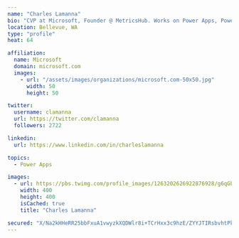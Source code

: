 ```yaml
---
name: "Charles Lamanna"
bio: "CVP at Microsoft, Founder @ MetricsHub. Works on Power Apps, Power Automate, Power Virtual Agent, Common Data Service and Dynamics 365."
location: Bellevue, WA
type: "profile"
heat: 64

affiliation:
  name: Microsoft
  domain: microsoft.com
  images:
    - url: "/assets/images/organizations/microsoft.com-50x50.jpg"
      width: 50
      height: 50

twitter:
  username: clamanna
  url: https://twitter.com/clamanna
  followers: 2722

linkedin:
  url: https://www.linkedin.com/in/charleslamanna

topics:
  - Power Apps

images:
  - url: https://pbs.twimg.com/profile_images/1263202626922876928/g6qGbHZ-_400x400.jpg
    width: 400
    height: 400
    isCached: true
    title: "Charles Lamanna"

secured: "X/Na2kHHeRR25bbFxuA1vwyzkXQDWlr8i+TCrHxx3c9hzE/ZYYJTIRsbvhtPk83ZficYVHfqA7oPjNBsBGKHxZZlWCwnjstdiReDEC6KQ03wWo2SUO9OJe0yS4xLyc7ER7/Q+Gebi7fAANDx2dCqGZfnPeVoTtOT+UJusO9BbL2M4LqZ4VpnDnRo3hO3a2rcOjMetH6g844BAYo7b2TiAq1UWWujX4OS+zRIu+OG87MPiMMY4+5C4y1n0MfQ69zTTY5G4KAq0qgoWqkeZ4BK9ErTJSL+A0lK+I0rE9IdFB6VmcqOFNRv/Jv66nGfjjLc28dJ4PZlg3y6VLmExJH7zIDYOBq0b1dHzlkjOOEy6uF8hbFnsdNaJ8LEZ5JxQVUhToO0xTEUYsyuWBt3aEAVNb1XttXeZ1ixFbEpj4p1Vao=;CmisMH6cTCb0ZnyVG4EDmA=="
---
```


